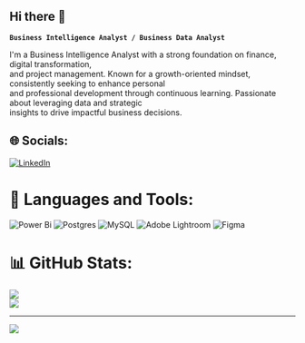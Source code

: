 ## Hi there 👋

**`Business Intelligence Analyst / Business Data Analyst`**

I'm a Business Intelligence Analyst with a strong foundation on finance, digital transformation,<br>and project management. Known for a growth-oriented mindset, consistently seeking to enhance personal<br>and professional development through continuous learning. Passionate about leveraging data and strategic<br>insights to drive impactful business decisions.


## 🌐 Socials:
[![LinkedIn](https://img.shields.io/badge/LinkedIn-%230077B5.svg?logo=linkedin&logoColor=white)](https://linkedin.com/in/luisladeiro) 

# 🧰 Languages and Tools:
![Power Bi](https://img.shields.io/badge/power_bi-F2C811?style=for-the-badge&logo=powerbi&logoColor=black) ![Postgres](https://img.shields.io/badge/postgres-%23316192.svg?style=for-the-badge&logo=postgresql&logoColor=white) ![MySQL](https://img.shields.io/badge/mysql-4479A1.svg?style=for-the-badge&logo=mysql&logoColor=white) ![Adobe Lightroom](https://img.shields.io/badge/Adobe%20Lightroom-31A8FF.svg?style=for-the-badge&logo=Adobe%20Lightroom&logoColor=white) ![Figma](https://img.shields.io/badge/figma-%23F24E1E.svg?style=for-the-badge&logo=figma&logoColor=white)
# 📊 GitHub Stats:
![](https://github-readme-stats.vercel.app/api?username=thehelidz&theme=ocean_dark&hide_border=false&include_all_commits=true&count_private=false)<br/>
![](https://github-readme-streak-stats.herokuapp.com/?user=thehelidz&theme=ocean_dark&hide_border=false)<br/>


---
[![](https://visitcount.itsvg.in/api?id=thehelidz&icon=0&color=0)](https://visitcount.itsvg.in)

<!-- Proudly created with GPRM ( https://gprm.itsvg.in ) -->


<!--
**thehelidz/thehelidz** is a ✨ _special_ ✨ repository because its `README.md` (this file) appears on your GitHub profile.

Here are some ideas to get you started:

- 🔭 I’m currently working on ...
- 🌱 I’m currently learning ...
- 👯 I’m looking to collaborate on ...
- 🤔 I’m looking for help with ...
- 💬 Ask me about ...
- 📫 How to reach me: ...
- 😄 Pronouns: ...
- ⚡ Fun fact: ...
-->
